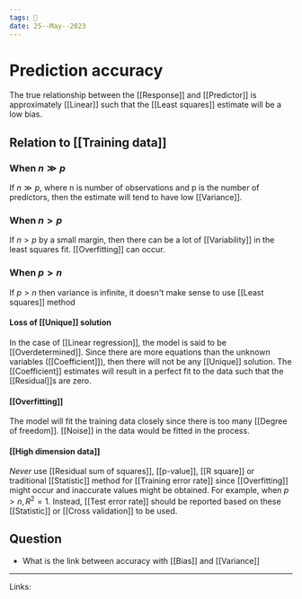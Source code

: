 ```yaml
---
tags: 🌱
date: 25--May--2023
---
```


# Prediction accuracy
The true relationship between the [[Response]] and [[Predictor]] is approximately [[Linear]] such that the [[Least squares]] estimate will be a low bias. 
## Relation to [[Training data]]
### When $n \gg p$
If $n \gg p$, where n is number of observations and p is the number of predictors, then the estimate will tend to have low [[Variance]]. 
### When $n>p$
If $n>p$ by a small margin, then there can be a lot of [[Variability]] in the least squares fit. [[Overfitting]] can occur.
### When $p>n$
If $p>n$ then variance is infinite, it doesn't make sense to use [[Least squares]] method
#### Loss of [[Unique]] solution
In the case of [[Linear regression]], the model is said to be [[Overdetermined]]. Since there are more equations than the unknown variables ([[Coefficient]]), then there will not be any [[Unique]] solution. The [[Coefficient]] estimates will result in a perfect fit to the data such that the [[Residual]]s are zero.
#### [[Overfitting]]
The model will fit the training data closely since there is too many [[Degree of freedom]]. [[Noise]] in the data would be fitted in the process.
#### [[High dimension data]]
*Never* use [[Residual sum of squares]], [[p-value]], [[R square]] or traditional [[Statistic]] method for [[Training error rate]] since [[Overfitting]] might occur and inaccurate values might be obtained. For example, when $p>n, R^2 =1$.
Instead, [[Test error rate]] should be reported based on these [[Statistic]] or [[Cross validation]] to be used.
## Question
- What is the link between accuracy with [[Bias]] and [[Variance]]

---
Links: 
